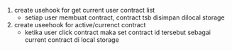 1. create usehook for get current user contract list
    - setiap user membuat contract, contract tsb disimpan dilocal storage
2. create useehook for active/currenct contract
    - ketika user click contract maka set contract id tersebut sebagai current contract di local storage

